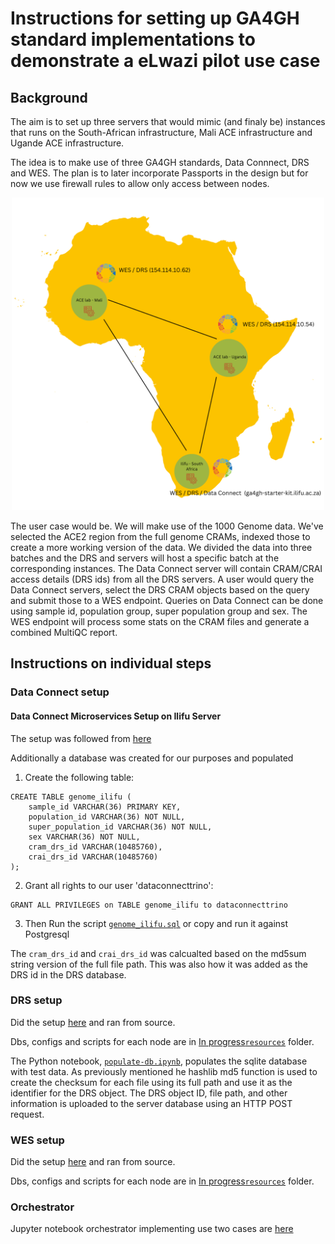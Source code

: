 # Instructions for setting up GA4GH standard implementations to demonstrate a eLwazi pilot use case

## Background

The aim is to set up three servers that would mimic (and finaly be) instances that runs on the South-African infrastructure, Mali ACE infrastructure and Ugande ACE infrastructure.

The idea is to make use of three GA4GH standards, Data Connnect, DRS and WES. The plan is to later incorporate Passports in the design but for now we use firewall rules to allow only access between nodes.

<p align="center">
<img src="https://github.com/elwazi/eLwazi-pilot-node-install/blob/main/elwazi-pilot.png" width="500" height="500">
</p>

The user case would be. We will make use of the 1000 Genome data. We've selected the ACE2 region from the full genome CRAMs, indexed those to create a more working version of the data. We divided the data into three batches and the DRS and servers will host a specific batch at the corresponding instances. The Data Connect server will contain CRAM/CRAI access details (DRS ids) from all the DRS servers. A user would query the Data Connect servers, select the DRS CRAM objects based on the query and submit those to a WES endpoint. Queries on Data Connect can be done using sample id, population group, super population group and sex. The WES endpoint will process some stats on the CRAM files and generate a combined MultiQC report.

## Instructions on individual steps

### Data Connect setup

#### Data Connect Microservices Setup on Ilifu Server

The setup was followed from [here](https://github.com/mcupak/elwazi-data-connect-scripts)

Additionally a database was created for our purposes and populated

1. Create the following table:
```
CREATE TABLE genome_ilifu (
    sample_id VARCHAR(36) PRIMARY KEY,
    population_id VARCHAR(36) NOT NULL,
    super_population_id VARCHAR(36) NOT NULL,
    sex VARCHAR(36) NOT NULL,
    cram_drs_id VARCHAR(10485760),
    crai_drs_id VARCHAR(10485760)
);
```
2. Grant all rights to our user 'dataconnecttrino':
```
GRANT ALL PRIVILEGES on TABLE genome_ilifu to dataconnecttrino
```
3. Then Run the script [`genome_ilifu.sql`](https://github.com/elwazi/elwazi-pilot-node-install/blob/main/resources/south-africa/data-connect/db/genome_ilifu.sql) or copy and run it against Postgresql

The `cram_drs_id` and `crai_drs_id` was calcualted based on the md5sum string version of the full file path. This was also how it was added as the DRS id in the DRS database. 


### DRS setup

Did the setup [here](https://github.com/ga4gh/ga4gh-starter-kit-drs) and ran from source.

Dbs, configs and scripts for each node are in [In progress`resources`](https://github.com/elwazi/elwazi-pilot-node-install/tree/main/resources) folder.

The Python notebook, [`populate-db.ipynb`](https://github.com/elwazi/elwazi-pilot-node-install/blob/main/resources/south-africa/drs/scripts/populate-drs.ipynb), populates the sqlite database with test data. As previously mentioned he hashlib md5 function is used to create the checksum for each file using its full path and use it as the identifier for the DRS object. The DRS object ID, file path, and other information is uploaded to the server database using an HTTP POST request.

### WES setup

Did the setup [here](https://github.com/ga4gh/ga4gh-starter-kit-wes) and ran from source.

Dbs, configs and scripts for each node are in [In progress`resources`](https://github.com/elwazi/elwazi-pilot-node-install/tree/main/resources) folder.

### Orchestrator

Jupyter notebook orchestrator implementing use two cases are [here](https://github.com/elwazi/elwazi-pilot-node-install/blob/main/resources/south-africa/orchestrator/elwazi-pilot-node-tests.ipynb)


